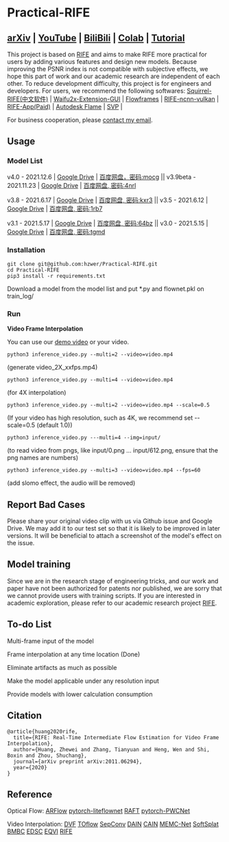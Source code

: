 # Practical-RIFE
## [arXiv](https://arxiv.org/abs/2011.06294) | [YouTube](https://www.youtube.com/results?search_query=rife+interpolation&sp=CAM%253D) | [BiliBili](https://search.bilibili.com/all?keyword=RIFE&order=click&duration=0&tids_1=0) | [Colab](https://colab.research.google.com/github/hzwer/arXiv2020-RIFE/blob/main/Colab_demo.ipynb) | [Tutorial](https://www.youtube.com/watch?v=gf_on-dbwyU&feature=emb_title)

This project is based on [RIFE](https://github.com/hzwer/arXiv2020-RIFE) and aims to make RIFE more practical for users by adding various features and design new models. Because improving the PSNR index is not compatible with subjective effects, we hope this part of work and our academic research are independent of each other. To reduce development difficulty, this project is for engineers and developers. For users, we recommend the following softwares:
[Squirrel-RIFE(中文软件)](https://github.com/YiWeiHuang-stack/Squirrel-Video-Frame-Interpolation) | [Waifu2x-Extension-GUI](https://github.com/AaronFeng753/Waifu2x-Extension-GUI) | [Flowframes](https://nmkd.itch.io/flowframes) | [RIFE-ncnn-vulkan](https://github.com/nihui/rife-ncnn-vulkan) | [RIFE-App(Paid)](https://grisk.itch.io/rife-app) | [Autodesk Flame](https://vimeo.com/505942142) | [SVP](https://www.svp-team.com/wiki/RIFE_AI_interpolation) |

For business cooperation, please [contact my email](mailto:huangzhewei@megvii.com).

## Usage
### Model List
v4.0 - 2021.12.6 | [Google Drive](https://drive.google.com/file/d/1mUK9iON6Es14oK46-cCflRoPTeGiI_A9/view?usp=sharing) | [百度网盘，密码:mocg](https://pan.baidu.com/s/1NEqyqTNS4uj2TbTultZ3_g) || v3.9beta - 2021.11.23 | [Google Drive](https://drive.google.com/file/d/1iosmPTt2ayAdSMqnI1cxO_R1-Qhrranp/view?usp=sharing) | [百度网盘, 密码:4nrl](https://pan.baidu.com/s/1dO-Yh9KY9gypa7baABADCA) 

v3.8 - 2021.6.17 | [Google Drive](https://drive.google.com/file/d/1O5KfS3KzZCY3imeCr2LCsntLhutKuAqj/view?usp=sharing) | [百度网盘, 密码:kxr3](https://pan.baidu.com/s/1X-jpWBZWe-IQBoNAsxo2mA) || v3.5 - 2021.6.12 | [Google Drive](https://drive.google.com/file/d/1YEi5KAdo0e6XnCTcbzOGCNtU33Lc2yO2/view?usp=sharing) | [百度网盘, 密码:1rb7](https://pan.baidu.com/s/1FqMcoIbYDV-Oq_ogcuuHjQ)

v3.1 - 2021.5.17 | [Google Drive](https://drive.google.com/file/d/1xn4R3TQyFhtMXN2pa3lRB8cd4E1zckQe/view?usp=sharing) | [百度网盘, 密码:64bz](https://pan.baidu.com/s/1W4p_Ni04HLI_jTy45sVodA) || v3.0 - 2021.5.15 | [Google Drive](https://drive.google.com/file/d/1JmwH8L3pdy49NroCVwracDW5UM43AAqd/view?usp=sharing) | [百度网盘, 密码:tgmd](https://pan.baidu.com/s/1_cC0sUdi6qx9tOkagddslw)

### Installation

```
git clone git@github.com:hzwer/Practical-RIFE.git
cd Practical-RIFE
pip3 install -r requirements.txt
```
Download a model from the model list and put *.py and flownet.pkl on train_log/
### Run

**Video Frame Interpolation**

You can use our [demo video](https://drive.google.com/file/d/1i3xlKb7ax7Y70khcTcuePi6E7crO_dFc/view?usp=sharing) or your video. 
```
python3 inference_video.py --multi=2 --video=video.mp4 
```
(generate video_2X_xxfps.mp4)
```
python3 inference_video.py --multi=4 --video=video.mp4
```
(for 4X interpolation)
```
python3 inference_video.py --multi=2 --video=video.mp4 --scale=0.5
```
(If your video has high resolution, such as 4K, we recommend set --scale=0.5 (default 1.0))
```
python3 inference_video.py ---multi=4 --img=input/
```
(to read video from pngs, like input/0.png ... input/612.png, ensure that the png names are numbers)
```
python3 inference_video.py --multi=3 --video=video.mp4 --fps=60
```
(add slomo effect, the audio will be removed)

## Report Bad Cases
Please share your original video clip with us via Github issue and Google Drive. We may add it to our test set so that it is likely to be improved in later versions. It will be beneficial to attach a screenshot of the model's effect on the issue.

## Model training
Since we are in the research stage of engineering tricks, and our work and paper have not been authorized for patents nor published, we are sorry that we cannot provide users with training scripts. If you are interested in academic exploration, please refer to our academic research project [RIFE](https://github.com/hzwer/arXiv2020-RIFE). 

## To-do List
Multi-frame input of the model

Frame interpolation at any time location (Done)

Eliminate artifacts as much as possible

Make the model applicable under any resolution input

Provide models with lower calculation consumption

## Citation

```
@article{huang2020rife,
  title={RIFE: Real-Time Intermediate Flow Estimation for Video Frame Interpolation},
  author={Huang, Zhewei and Zhang, Tianyuan and Heng, Wen and Shi, Boxin and Zhou, Shuchang},
  journal={arXiv preprint arXiv:2011.06294},
  year={2020}
}
```

## Reference

Optical Flow:
[ARFlow](https://github.com/lliuz/ARFlow)  [pytorch-liteflownet](https://github.com/sniklaus/pytorch-liteflownet)  [RAFT](https://github.com/princeton-vl/RAFT)  [pytorch-PWCNet](https://github.com/sniklaus/pytorch-pwc)

Video Interpolation: 
[DVF](https://github.com/lxx1991/pytorch-voxel-flow)  [TOflow](https://github.com/Coldog2333/pytoflow)  [SepConv](https://github.com/sniklaus/sepconv-slomo)  [DAIN](https://github.com/baowenbo/DAIN)  [CAIN](https://github.com/myungsub/CAIN)  [MEMC-Net](https://github.com/baowenbo/MEMC-Net)   [SoftSplat](https://github.com/sniklaus/softmax-splatting)  [BMBC](https://github.com/JunHeum/BMBC)  [EDSC](https://github.com/Xianhang/EDSC-pytorch)  [EQVI](https://github.com/lyh-18/EQVI) [RIFE](https://github.com/hzwer/arXiv2020-RIFE)
